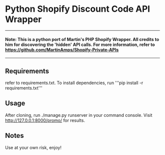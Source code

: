 # Python Shopify Discount Code API Wrapper

---
#### Note: This is a python port of Martin's PHP Shopify Wrapper. All credits to him for discovering the 'hidden' API calls. For more information, refer to https://github.com/MartinAmps/Shopify-Private-APIs
---


## Requirements

refer to requirements.txt. To install dependencies, run '''pip install -r requirements.txt'''

## Usage
After cloning, run ./manage.py runserver in your command console. Visit http://127.0.0.1:8000/promo/ for results. 


## Notes

Use at your own risk, enjoy!
